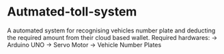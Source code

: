# Autmated-toll-system

A automated system for recognising vehicles number plate and deducting the required amount from their cloud based wallet.
Required hardwares: 
-> Arduino UNO
-> Servo Motor
-> Vehicle Number Plates
